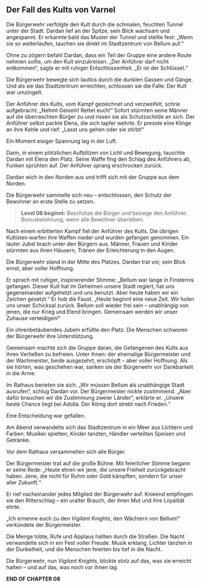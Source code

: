 ## Der Fall des Kults von Varnel

Die Bürgerwehr verfolgte den Kult durch die schmalen, feuchten Tunnel unter der Stadt. Dardan lief an der Spitze, sein Blick wachsam und angespannt. Er erkannte bald das Muster der Tunnel und stellte fest:
 „Wenn sie so weiterlaufen, tauchen sie direkt im Stadtzentrum von Bellum auf.“

Ohne zu zögern befahl Dardan, dass ein Teil der Gruppe eine andere Route nehmen sollte, um den Kult einzukreisen. „Der Anführer darf nicht entkommen“, sagte er mit ruhiger Entschlossenheit. „Er ist der Schlüssel.“

Die Bürgerwehr bewegte sich lautlos durch die dunklen Gassen und Gänge. Und als sie das Stadtzentrum erreichten, schlossen sie die Falle: Der Kult war umzingelt.

Der Anführer des Kults, vom Kampf gezeichnet und verzweifelt, schrie aufgebracht: „Nehmt Geiseln! Rettet euch!“
 Sofort stürmten seine Männer auf die überraschten Bürger zu und rissen sie als Schutzschilde an sich. Der Anführer selbst packte Elena, die sich tapfer wehrte. Er presste eine Klinge an ihre Kehle und rief:
 „Lasst uns gehen oder sie stirbt!“

Ein Moment eisiger Spannung lag in der Luft.

Dann, in einem plötzlichen Aufblitzen von Licht und Bewegung, tauschte Dardan mit Elena den Platz. Seine Waffe fing den Schlag des Anführers ab, Funken sprühten auf.
 Der Anführer sprang erschrocken zurück. 

Dardan wich in den Norden aus und trifft sich mit der Gruppe aus dem Norden.

Die Bürgerwehr sammelte sich neu – entschlossen, den Schutz der Bewohner an erste Stelle zu setzen.

> **Level 08 beginnt:**
> Beschütze die Bürger und besiege den Anführer. Bonusbelohnung, wenn alle Bewohner überleben.

Nach einem erbitterten Kampf fiel der Anführer des Kults.
 Die übrigen Kultisten warfen ihre Waffen nieder und wurden gefangen genommen.
 Ein lauter Jubel brach unter den Bürgern aus. Männer, Frauen und Kinder stürmten aus ihren Häusern, Tränen der Erleichterung in den Augen.

Die Bürgerwehr stand in der Mitte des Platzes. Dardan trat vor, sein Blick ernst, aber voller Hoffnung.

Er sprach mit ruhiger, inspirierender Stimme:
 „Bellum war lange in Finsternis gefangen. Dieser Kult hat im Geheimen unsere Stadt regiert, hat uns gegeneinander aufgehetzt und uns benutzt. Aber heute haben wir ein Zeichen gesetzt.“
 Er hob die Faust.
 „Heute beginnt eine neue Zeit. Wir holen uns unser Schicksal zurück. Bellum soll wieder frei sein – unabhängig von jenen, die nur Krieg und Elend bringen. Gemeinsam werden wir unser Zuhause verteidigen!“

Ein ohrenbetäubendes Jubeln erfüllte den Platz. Die Menschen schworen der Bürgerwehr ihre Unterstützung.

Gemeinsam machte sich die Gruppe daran, die Gefangenen des Kults aus ihren Verließen zu befreien.
 Unter ihnen: der ehemalige Bürgermeister und der Wachmeister, beide ausgezehrt, erschöpft – aber voller Hoffnung. Als sie hörten, was geschehen war, sanken sie der Bürgerwehr vor Dankbarkeit in die Arme.

Im Rathaus berieten sie sich.
 „Wir müssen Bellum als unabhängige Stadt ausrufen“, schlug Dardan vor.
 Der Bürgermeister nickte zustimmend.
 „Aber dafür brauchen wir die Zustimmung zweier Länder“, erklärte er. „Unsere beste Chance liegt bei Adolla. Der König dort strebt nach Frieden.“

Eine Entscheidung war gefallen.

Am Abend verwandelte sich das Stadtzentrum in ein Meer aus Lichtern und Farben. Musiker spielten, Kinder tanzten, Händler verteilten Speisen und Getränke.

Vor dem Rathaus versammelten sich alle Bürger.

Der Bürgermeister trat auf die große Bühne.
 Mit feierlicher Stimme begann er seine Rede:
 „Heute ehren wir jene, die unsere Freiheit zurückgebracht haben. Jene, die nicht für Ruhm oder Gold kämpften, sondern für unser aller Zukunft.“

Er rief nacheinander jedes Mitglied der Bürgerwehr auf.
 Knieend empfingen sie den Ritterschlag – ein uralter Brauch, der ihren Mut und ihre Loyalität ehrte.

„Ich ernenne euch zu den *Vigilant Knights*, den Wächtern von Bellum!“ verkündete der Bürgermeister.

Die Menge tobte, Rufe und Applaus hallten durch die Straßen.
 Die Nacht verwandelte sich in ein Fest voller Freude. Musik erklang, Lichter tanzten in der Dunkelheit, und die Menschen feierten bis tief in die Nacht.

Die Bürgerwehr, nun *Vigilant Knights*, blickte stolz auf das, was sie erreicht hatten – und auf das, was noch vor ihnen lag.

**END OF CHAPTER 08**
